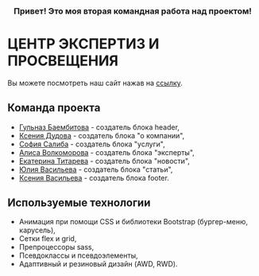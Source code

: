 <h3 align="center">Привет! Это моя вторая командная работа над проектом!</h3>

# ЦЕНТР ЭКСПЕРТИЗ И ПРОСВЕЩЕНИЯ

Вы можете посмотреть наш сайт нажав на [ссылку](https://ekaterina-titareva.github.io/73-real-2/).

## Команда проекта

- [Гульназ Баембитова](https://github.com/hbtch) - создатель блока header,
- [Ксения Дудова](https://github.com/KseniyaDudova) - создатель блока "о компании",
- [София Салиба](https://github.com/sofisaliba) - создатель блока "услуги",
- [Алиса Волкоморова](https://github.com/av6920337) - создатель блока "эксперты",
- [Екатерина Титарева](https://github.com/Ekaterina-Titareva) - создатель блока "новости",
- [Юлия Васильева](https://github.com/julflorid) - создатель блока "статьи",
- [Ксения Васильева](https://github.com/ksvaska) - создатель блока footer.

## Используемые технологии

- Анимация при помощи CSS и библиотеки Bootstrap (бургер-меню, карусель),
- Сетки flex и grid,
- Препроцессоры sass,
- Псевдоклассы и псевдоэлементы,
- Адаптивный и резиновый дизайн (AWD, RWD).
